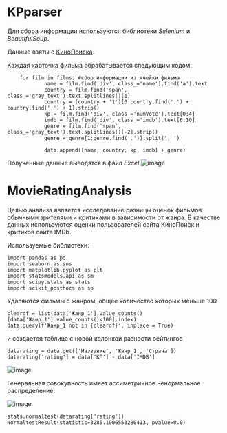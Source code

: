 # KPparser

Для сбора информации используются библиотеки _Selenium_ и _BeautifulSoup_.

Данные взяты с [КиноПоиска](https://www.kinopoisk.ru/top/navigator/m_act[rating]/1.1%3A/m_act[ex_rating]/1.1%3A/m_act[is_film]/on/m_act[is_mult]/on/order/rating/perpage/200/#results).

Каждая карточка фильма обрабатывается следующим кодом:
```
    for film in films: #сбор информации из ячейки фильма  
            name = film.find('div', class_='name').find('a').text
            country = film.find('span', class_='gray_text').text.splitlines()[1]
            country = (country + '1')[0:country.find('.') + country.find(',') + 1].strip()
            kp = film.find('div', class_='numVote').text[0:4]
            imdb = film.find('div', class_='imdb').text[6:10]
            genre = film.find('span', class_='gray_text').text.splitlines()[-2].strip()
            genre = genre[1:genre.find('.')].split(', ')

            data.append([name, country, kp, imdb] + genre)
```

Полученные данные выводятся в файл _Excel_
![image](https://user-images.githubusercontent.com/103055346/162056707-931380ab-0792-4112-b439-60fe5a2e3916.png)


# MovieRatingAnalysis

Целью анализа является исследование разницы оценок фильмов обычными зрителями и критиками в зависимости от жанра. В качестве данных используются оценки пользователей сайта КиноПоиск и критиков сайта IMDb.

Используемые библиотеки:
```{python}
import pandas as pd
import seaborn as sns
import matplotlib.pyplot as plt
import statsmodels.api as sm
import scipy.stats as stats
import scikit_posthocs as sp
```
Удаляются фильмы с жанром, общее количество которых меньше 100
```
cleardf = list(data['Жанр_1'].value_counts()[data['Жанр_1'].value_counts()<100].index)
data.query(f'Жанр_1 not in {cleardf}', inplace = True)
```
и создается таблица с новой колонкой разности рейтингов 
```
datarating = data.get(['Название', 'Жанр_1', 'Страна'])
datarating['rating'] = data['КП'] - data['IMDB']
```
![image](https://user-images.githubusercontent.com/103055346/162632829-f3ca650b-61fd-4669-ae36-1859636decbf.png)

Генеральная совокупность имеет ассиметричное ненормальное распределение: 

![image](https://user-images.githubusercontent.com/103055346/162634788-b922e36e-5519-4628-ae56-d2990e41182b.png)
```
stats.normaltest(datarating['rating'])
NormaltestResult(statistic=3285.1006553280413, pvalue=0.0)
```
